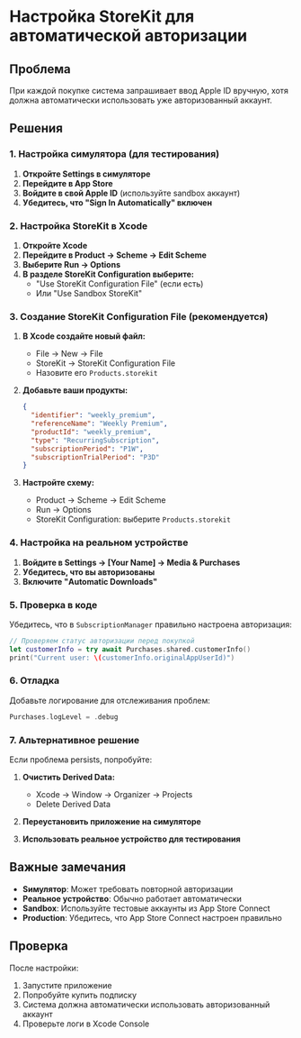 # Настройка StoreKit для автоматической авторизации

## Проблема
При каждой покупке система запрашивает ввод Apple ID вручную, хотя должна автоматически использовать уже авторизованный аккаунт.

## Решения

### 1. Настройка симулятора (для тестирования)

1. **Откройте Settings в симуляторе**
2. **Перейдите в App Store**
3. **Войдите в свой Apple ID** (используйте sandbox аккаунт)
4. **Убедитесь, что "Sign In Automatically" включен**

### 2. Настройка StoreKit в Xcode

1. **Откройте Xcode**
2. **Перейдите в Product → Scheme → Edit Scheme**
3. **Выберите Run → Options**
4. **В разделе StoreKit Configuration выберите:**
   - "Use StoreKit Configuration File" (если есть)
   - Или "Use Sandbox StoreKit"

### 3. Создание StoreKit Configuration File (рекомендуется)

1. **В Xcode создайте новый файл:**
   - File → New → File
   - StoreKit → StoreKit Configuration File
   - Назовите его `Products.storekit`

2. **Добавьте ваши продукты:**
   ```json
   {
     "identifier": "weekly_premium",
     "referenceName": "Weekly Premium",
     "productId": "weekly_premium",
     "type": "RecurringSubscription",
     "subscriptionPeriod": "P1W",
     "subscriptionTrialPeriod": "P3D"
   }
   ```

3. **Настройте схему:**
   - Product → Scheme → Edit Scheme
   - Run → Options
   - StoreKit Configuration: выберите `Products.storekit`

### 4. Настройка на реальном устройстве

1. **Войдите в Settings → [Your Name] → Media & Purchases**
2. **Убедитесь, что вы авторизованы**
3. **Включите "Automatic Downloads"**

### 5. Проверка в коде

Убедитесь, что в `SubscriptionManager` правильно настроена авторизация:

```swift
// Проверяем статус авторизации перед покупкой
let customerInfo = try await Purchases.shared.customerInfo()
print("Current user: \(customerInfo.originalAppUserId)")
```

### 6. Отладка

Добавьте логирование для отслеживания проблем:

```swift
Purchases.logLevel = .debug
```

### 7. Альтернативное решение

Если проблема persists, попробуйте:

1. **Очистить Derived Data:**
   - Xcode → Window → Organizer → Projects
   - Delete Derived Data

2. **Переустановить приложение на симуляторе**

3. **Использовать реальное устройство для тестирования**

## Важные замечания

- **Sимулятор**: Может требовать повторной авторизации
- **Реальное устройство**: Обычно работает автоматически
- **Sandbox**: Используйте тестовые аккаунты из App Store Connect
- **Production**: Убедитесь, что App Store Connect настроен правильно

## Проверка

После настройки:
1. Запустите приложение
2. Попробуйте купить подписку
3. Система должна автоматически использовать авторизованный аккаунт
4. Проверьте логи в Xcode Console
